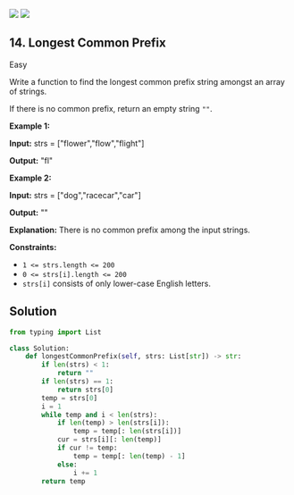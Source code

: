 [![](https://img.shields.io/github/stars/LeetCode-Top-Interview-150/LeetCode-Top-Interview-150?label=Stars&style=flat-square)](https://github.com/LeetCode-Top-Interview-150/LeetCode-Top-Interview-150)
[![](https://img.shields.io/github/forks/LeetCode-Top-Interview-150/LeetCode-Top-Interview-150?label=Fork%20me%20on%20GitHub%20&style=flat-square)](https://github.com/LeetCode-Top-Interview-150/LeetCode-Top-Interview-150/fork)

## 14\. Longest Common Prefix

Easy

Write a function to find the longest common prefix string amongst an array of strings.

If there is no common prefix, return an empty string `""`.

**Example 1:**

**Input:** strs = ["flower","flow","flight"]

**Output:** "fl" 

**Example 2:**

**Input:** strs = ["dog","racecar","car"]

**Output:** ""

**Explanation:** There is no common prefix among the input strings. 

**Constraints:**

*   `1 <= strs.length <= 200`
*   `0 <= strs[i].length <= 200`
*   `strs[i]` consists of only lower-case English letters.

## Solution

```python
from typing import List

class Solution:
    def longestCommonPrefix(self, strs: List[str]) -> str:
        if len(strs) < 1:
            return ""
        if len(strs) == 1:
            return strs[0]
        temp = strs[0]
        i = 1
        while temp and i < len(strs):
            if len(temp) > len(strs[i]):
                temp = temp[: len(strs[i])]
            cur = strs[i][: len(temp)]
            if cur != temp:
                temp = temp[: len(temp) - 1]
            else:
                i += 1
        return temp
```